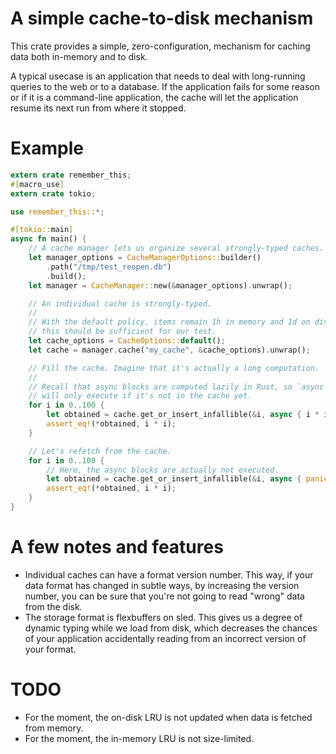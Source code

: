 # A simple cache-to-disk mechanism

This crate provides a simple, zero-configuration, mechanism for caching data both in-memory and to disk.

A typical usecase is an application that needs to deal with long-running queries to the web or to a database. If the application fails for some reason or if it is a command-line application, the cache will let the application resume its next run from where it stopped.

# Example

```rust
extern crate remember_this;
#[macro_use]
extern crate tokio;

use remember_this::*;

#[tokio::main]
async fn main() {
    // A cache manager lets us organize several strongly-typed caches.
    let manager_options = CacheManagerOptions::builder()
        .path("/tmp/test_reopen.db")
        .build();
    let manager = CacheManager::new(&manager_options).unwrap();

    // An individual cache is strongly-typed.
    //
    // With the default policy, items remain 1h in memory and 1d on disk,
    // this should be sufficient for our test.
    let cache_options = CacheOptions::default();
    let cache = manager.cache("my_cache", &cache_options).unwrap();

    // Fill the cache. Imagine that it's actually a long computation.
    //
    // Recall that async blocks are computed lazily in Rust, so `async { i * i }`
    // will only execute if it's not in the cache yet.
    for i in 0..100 {
        let obtained = cache.get_or_insert_infallible(&i, async { i * i }).await.unwrap();
        assert_eq!(*obtained, i * i);
    }

    // Let's refetch from the cache.
    for i in 0..100 {
        // Here, the async blocks are actually not executed.
        let obtained = cache.get_or_insert_infallible(&i, async { panic!("We shouldn't reach this point"); }).await.unwrap();
        assert_eq!(*obtained, i * i);
    }
}
```

# A few notes and features

- Individual caches can have a format version number. This way, if your data format has changed in subtle ways, by increasing the version number, you can be sure that you're not going to read "wrong" data from the disk.
- The storage format is flexbuffers on sled. This gives us a degree of dynamic typing while we load from disk, which decreases the chances of your application accidentally reading from an incorrect version of your format.

# TODO

- For the moment, the on-disk LRU is not updated when data is fetched from memory.
- For the moment, the in-memory LRU is not size-limited.
